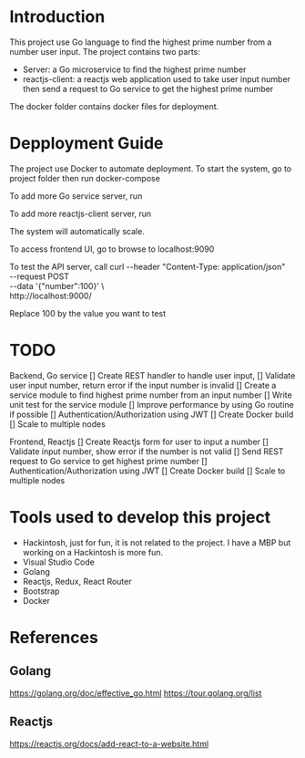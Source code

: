 # Introduction

This project use Go language to find the highest prime number from a number user input. The project contains two parts:
- Server: a Go microservice to find the highest prime number 
- reactjs-client: a reactjs web application used to take user input number then send a request to Go service to get the highest prime number

The docker folder contains docker files for deployment.

# Depployment Guide
The project use Docker to automate deployment.
To start the system, go to project folder then run
docker-compose

To add more Go service server, run

To add more reactjs-client server, run

The system will automatically scale.

To access frontend UI, go to browse to localhost:9090

To test the API server, call
curl --header "Content-Type: application/json" \
  --request POST \
  --data '{"number":100}' \  
  http://localhost:9000/

Replace 100 by the value you want to test

# TODO

Backend, Go service
[] Create REST handler to handle user input, 
[] Validate user input number, return error if the input number is invalid
[] Create a service module to find highest prime number from an input number
[] Write unit test for the service module
[] Improve performance by using Go routine if possible
[] Authentication/Authorization using JWT
[] Create Docker build
[] Scale to multiple nodes

Frontend, Reactjs
[] Create Reactjs form for user to input a number
[] Validate input number, show error if the number is not valid
[] Send REST request to Go service to get highest prime number 
[] Authentication/Authorization using JWT
[] Create Docker build
[] Scale to multiple nodes

# Tools used to develop this project
- Hackintosh, just for fun, it is not related to the project. I have a MBP but working on a Hackintosh is more fun.
- Visual Studio Code
- Golang
- Reactjs, Redux, React Router 
- Bootstrap
- Docker

# References
## Golang
https://golang.org/doc/effective_go.html
https://tour.golang.org/list

## Reactjs
https://reactjs.org/docs/add-react-to-a-website.html
